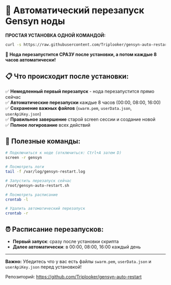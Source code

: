 # 🚀 Автоматический перезапуск Gensyn ноды

**ПРОСТАЯ УСТАНОВКА ОДНОЙ КОМАНДОЙ:**

```bash
curl -s https://raw.githubusercontent.com/Triplooker/gensyn-auto-restart/master/one-click-install.sh | bash
```

🔄 **Нода перезапустится СРАЗУ после установки, а потом каждые 8 часов автоматически!**

## 📋 Что происходит после установки:

✅ **Немедленный первый перезапуск** - нода перезапустится прямо сейчас  
✅ **Автоматические перезапуски** каждые 8 часов (00:00, 08:00, 16:00)  
✅ **Сохранение важных файлов** (`swarm.pem`, `userData.json`, `userApiKey.json`)  
✅ **Правильное завершение** старой screen сессии и создание новой  
✅ **Полное логирование** всех действий  

## 🔧 Полезные команды:

```bash
# Подключиться к ноде (отключиться: Ctrl+A затем D)
screen -r gensyn

# Посмотреть логи
tail -f /var/log/gensyn-restart.log

# Запустить перезапуск сейчас
/root/gensyn-auto-restart.sh

# Посмотреть расписание
crontab -l

# Удалить автоматический перезапуск
crontab -r
```

## ⏰ Расписание перезапусков:

- **Первый запуск**: сразу после установки скрипта
- **Далее автоматически**: в 00:00, 08:00, 16:00 каждый день

---

**Важно:** Убедитесь что у вас есть файлы `swarm.pem`, `userData.json` и `userApiKey.json` перед установкой!

Репозиторий: https://github.com/Triplooker/gensyn-auto-restart
